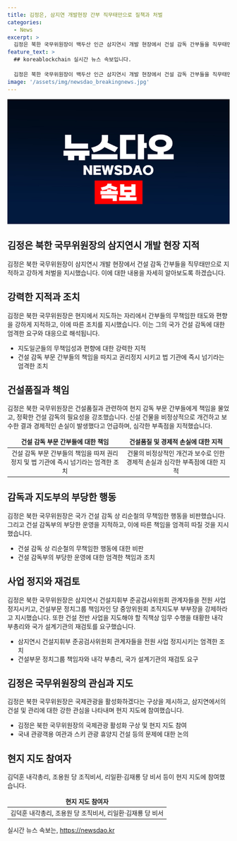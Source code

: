 ```yaml
---
title: 김정은, 삼지연 개발현장 간부 직무태만으로 질책과 처벌
categories:
  - News
excerpt: >
  김정은 북한 국무위원장이 백두산 인근 삼지연시 개발 현장에서 건설 감독 간부들을 직무태만이라고 고강도로 질책하며 처벌을 지시했다. 이에 대한 지적과 조치사항이 14일 조선중앙통신을 통해 보도되었다. 김 위원장은 건설 감독 간부들의 무책임한 행위와 책임을 따지며 제재를 내린 것으로 알려졌다. 또한 건설 관련 부총리와 책임자들에 대한 취미본위주의적인 관점과 사업능력에 대한 재검토를 지시했다.
feature_text: >
  ## koreablockchain 실시간 뉴스 속보입니다.

  김정은 북한 국무위원장이 백두산 인근 삼지연시 개발 현장에서 건설 감독 간부들을 직무태만이라고 고강도로 질책하며 처벌을 지시했다. 이에 대한 지적과 조치사항이 14일 조선중앙통신을 통해 보도되었다. 김 위원장은 건설 감독 간부들의 무책임한 행위와 책임을 따지며 제재를 내린 것으로 알려졌다. 또한 건설 관련 부총리와 책임자들에 대한 취미본위주의적인 관점과 사업능력에 대한 재검토를 지시했다.
image: '/assets/img/newsdao_breakingnews.jpg'
---
```


<p><img src="/assets/img/newsdao_breakingnews.jpg" alt="koreablockchain 속보" /></p>

<h2 data-ke-size="size26">김정은 북한 국무위원장의 삼지연시 개발 현장 지적</h2>

<p data-ke-size="size16">김정은 북한 국무위원장이 삼지연시 개발 현장에서 건설 감독 간부들을 직무태만으로 지적하고 강하게 처벌을 지시했습니다. 이에 대한 내용을 자세히 알아보도록 하겠습니다.</p>

<h2 data-ke-size="size24">강력한 지적과 조치</h2>

<p data-ke-size="size16">김정은 북한 국무위원장은 현지에서 지도하는 자리에서 간부들의 무책임한 태도와 편향을 강하게 지적하고, 이에 따른 조치를 지시했습니다. 이는 그의 국가 건설 감독에 대한 엄격한 요구와 대응으로 해석됩니다.</p>

<ul>
<li>지도일군들의 무책임성과 편향에 대한 강력한 지적</li>
<li>건설 감독 부문 간부들의 책임을 따지고 권리정지 시키고 법 기관에 즉시 넘기라는 엄격한 조치</li>
</ul>

<h2 data-ke-size="size24">건설품질과 책임</h2>

<p data-ke-size="size16">김정은 북한 국무위원장은 건설품질과 관련하여 현지 감독 부문 간부들에게 책임을 물었고, 정확한 건설 감독의 필요성을 강조했습니다. 신설 건물을 비정상적으로 개건하고 보수한 결과 경제적인 손실이 발생했다고 언급하며, 심각한 부족점을 지적했습니다.</p>

<table>
<thead>
<tr>
<td style="text-align: center; height: 17px;"><b>건설 감독 부문 간부들에 대한 책임</b></td>
<td style="text-align: center; height: 17px;"><b>건설품질 및 경제적 손실에 대한 지적</b></td>
</tr>
</thead>
<tbody>
<tr>
<td style="text-align: center; height: 17px;">건설 감독 부문 간부들의 책임을 따져 권리정지 및 법 기관에 즉시 넘기라는 엄격한 조치</td>
<td style="text-align: center; height: 17px;">건물의 비정상적인 개건과 보수로 인한 경제적 손실과 심각한 부족점에 대한 지적</td>
</tr>
</tbody>
</table>

<h2 data-ke-size="size24">감독과 지도부의 부당한 행동</h2>

<p data-ke-size="size16">김정은 북한 국무위원장은 국가 건설 감독 상 리순철의 무책임한 행동을 비판했습니다. 그리고 건설 감독부의 부당한 운영을 지적하고, 이에 따른 책임을 엄격히 따질 것을 지시했습니다.</p>

<ul>
<li>건설 감독 상 리순철의 무책임한 행동에 대한 비판</li>
<li>건설 감독부의 부당한 운영에 대한 엄격한 책임과 조치</li>
</ul>

<h2 data-ke-size="size24">사업 정지와 재검토</h2>

<p data-ke-size="size16">김정은 북한 국무위원장은 삼지연시 건설지휘부 준공검사위원회 관계자들을 전원 사업 정지시키고, 건설부문 정치그룹 책임자인 당 중앙위원회 조직지도부 부부장을 강제하라고 지시했습니다. 또한 건설 전반 사업을 지도해야 할 직책상 임무 수행을 태황한 내각 부총리와 국가 설계기관의 재검토를 요구했습니다.</p>

<ul>
<li>삼지연시 건설지휘부 준공검사위원회 관계자들을 전원 사업 정지시키는 엄격한 조치</li>
<li>건설부문 정치그룹 책임자와 내각 부총리, 국가 설계기관의 재검토 요구</li>
</ul>

<h2 data-ke-size="size24">김정은 국무위원장의 관심과 지도</h2>

<p data-ke-size="size16">김정은 북한 국무위원장은 국제관광을 활성화하겠다는 구상을 제시하고, 삼지연에서의 건설 및 관리에 대한 강한 관심을 나타내며 현지 지도에 참여했습니다.</p>

<ul>
<li>김정은 북한 국무위원장의 국제관광 활성화 구상 및 현지 지도 참여</li>
<li>국내 관광객용 여관과 스키 관광 휴양지 건설 등의 문제에 대한 논의</li>
</ul>

<h2 data-ke-size="size24">현지 지도 참여자</h2>

<p data-ke-size="size16">김덕훈 내각총리, 조용원 당 조직비서, 리일환·김재룡 당 비서 등이 현지 지도에 참여했습니다.</p>

<table>
<thead>
<tr>
<td style="text-align: center; height: 17px;"><b>현지 지도 참여자</b></td>
</tr>
</thead>
<tbody>
<tr>
<td style="text-align: center; height: 17px;">김덕훈 내각총리, 조용원 당 조직비서, 리일환·김재룡 당 비서</td>
</tr>
</tbody>
</table>
실시간 뉴스 속보는, <a href="https://newsdao.kr" rel="dofollow">https://newsdao.kr</a>


